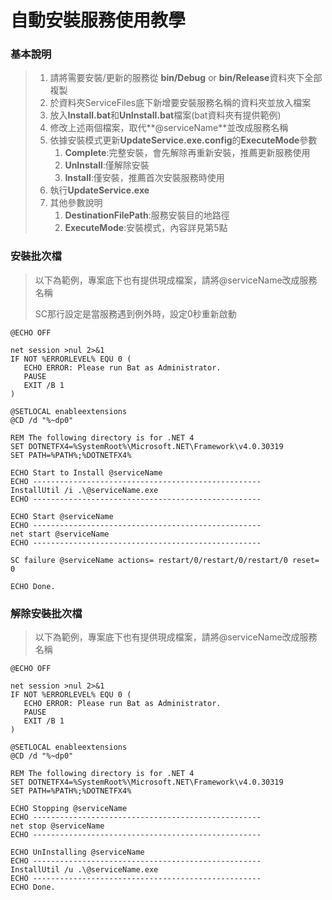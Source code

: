 # 自動安裝服務使用教學

### 基本說明

> 1. 請將需要安裝/更新的服務從 **bin/Debug** or **bin/Release**資料夾下全部複製
> 2. 於資料夾ServiceFiles底下新增要安裝服務名稱的資料夾並放入檔案
> 3. 放入**Install.bat**和**UnInstall.bat**檔案(bat資料夾有提供範例)
> 4. 修改上述兩個檔案，取代**@serviceName**並改成服務名稱
> 5. 依據安裝模式更新**UpdateService.exe.config**的**ExecuteMode**參數
>    1. **Complete**:完整安裝，會先解除再重新安裝，推薦更新服務使用
>    2. **UnInstall**:僅解除安裝
>    3. **Install**:僅安裝，推薦首次安裝服務時使用
> 6. 執行**UpdateService.exe**
> 7. 其他參數說明
>    1. **DestinationFilePath**:服務安裝目的地路徑
>    2. **ExecuteMode**:安裝模式，內容詳見第5點

### 安裝批次檔

> 以下為範例，專案底下也有提供現成檔案，請將@serviceName改成服務名稱
>
> SC那行設定是當服務遇到例外時，設定0秒重新啟動

```
@ECHO OFF

net session >nul 2>&1
IF NOT %ERRORLEVEL% EQU 0 (
   ECHO ERROR: Please run Bat as Administrator.
   PAUSE
   EXIT /B 1
)

@SETLOCAL enableextensions
@CD /d "%~dp0"

REM The following directory is for .NET 4
SET DOTNETFX4=%SystemRoot%\Microsoft.NET\Framework\v4.0.30319
SET PATH=%PATH%;%DOTNETFX4%

ECHO Start to Install @serviceName
ECHO ---------------------------------------------------
InstallUtil /i .\@serviceName.exe
ECHO ---------------------------------------------------

ECHO Start @serviceName
ECHO ---------------------------------------------------
net start @serviceName
ECHO ---------------------------------------------------

SC failure @serviceName actions= restart/0/restart/0/restart/0 reset= 0

ECHO Done.
```

### 解除安裝批次檔

> 以下為範例，專案底下也有提供現成檔案，請將@serviceName改成服務名稱

```
@ECHO OFF

net session >nul 2>&1
IF NOT %ERRORLEVEL% EQU 0 (
   ECHO ERROR: Please run Bat as Administrator.
   PAUSE
   EXIT /B 1
)

@SETLOCAL enableextensions
@CD /d "%~dp0"

REM The following directory is for .NET 4
SET DOTNETFX4=%SystemRoot%\Microsoft.NET\Framework\v4.0.30319
SET PATH=%PATH%;%DOTNETFX4%

ECHO Stopping @serviceName
ECHO ---------------------------------------------------
net stop @serviceName
ECHO ---------------------------------------------------

ECHO UnInstalling @serviceName
ECHO ---------------------------------------------------
InstallUtil /u .\@serviceName.exe
ECHO ---------------------------------------------------
ECHO Done.
```

